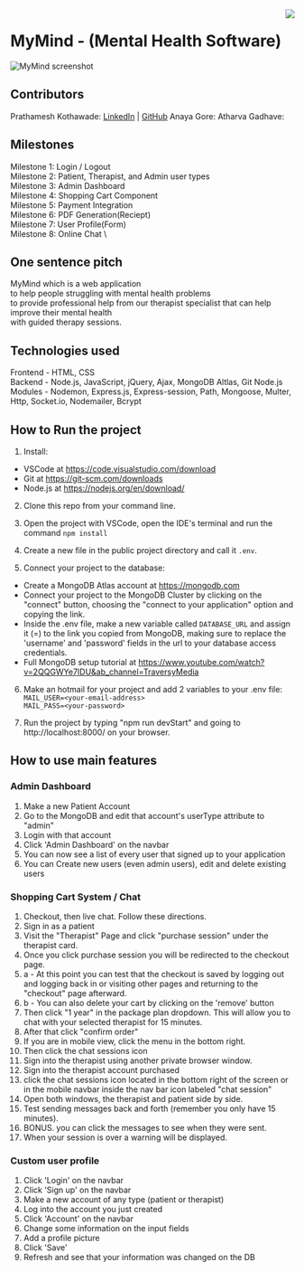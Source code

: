 <img align="right" src="https://visitor-badge.laobi.icu/badge?page_id=salesp07.MyMind">

# MyMind - (Mental Health Software)
<img src="https://raw.githubusercontent.com/salesp07/salesp07.github.io/master/public/mymind-responsive.png" alt="MyMind screenshot"/>

## Contributors
Prathamesh Kothawade:
[LinkedIn](https://www.linkedin.com/in/prathamesh-kothawade-a9951322b/) |
[GitHub](https://github.com/Prathamesh-28)
Anaya Gore:
Atharva Gadhave:

## Milestones
Milestone 1: Login / Logout  \
Milestone 2: Patient, Therapist, and Admin user types  \
Milestone 3: Admin Dashboard  \
Milestone 4: Shopping Cart Component  \
Milestone 5: Payment Integration  \
Milestone 6: PDF Generation(Reciept)  \
Milestone 7: User Profile(Form)  \
Milestone 8: Online Chat  \

## One sentence pitch
MyMind which is a web application\
to help people struggling with mental health problems\
to provide professional help from our therapist specialist that can help improve their mental health\
with guided therapy sessions.

## Technologies used
Frontend - HTML, CSS\
Backend - Node.js, JavaScript, jQuery, Ajax,  MongoDB Altlas,  Git
Node.js Modules - Nodemon, Express.js, Express-session, Path, Mongoose, Multer, Http, Socket.io, Nodemailer, Bcrypt

## How to Run the project

1. Install:
- VSCode at https://code.visualstudio.com/download
- Git at https://git-scm.com/downloads
- Node.js at https://nodejs.org/en/download/

2. Clone this repo from your command line.

3. Open the project with VSCode, open the IDE's terminal and run the command `npm install`

4. Create a new file in the public project directory and call it `.env`. 

5. Connect your project to the database:
- Create a MongoDB Atlas account at https://mongodb.com
- Connect your project to the MongoDB Cluster by clicking on the "connect" button, choosing the "connect to your application" option and copying the link.
- Inside the .env file, make a new variable called `DATABASE_URL` and assign it (=) to the link you copied from MongoDB, making sure to replace the 'username' and 'password' fields in the url to your database access credentials. 
- Full MongoDB setup tutorial at https://www.youtube.com/watch?v=2QQGWYe7IDU&ab_channel=TraversyMedia

6. Make an hotmail for your project and add 2 variables to your .env file:\
`MAIL_USER=<your-email-address>`\
`MAIL_PASS=<your-password>`

7. Run the project by typing "npm run devStart" and going to http://localhost:8000/ on your browser.

## How to use main features

### Admin Dashboard
1. Make a new Patient Account
2. Go to the MongoDB and edit that account's userType attribute to "admin"
3. Login with that account
4. Click 'Admin Dashboard' on the navbar
5. You can now see a list of every user that signed up to your application
6. You can Create new users (even admin users), edit and delete existing users

### Shopping Cart System / Chat
1. Checkout, then live chat. Follow these directions.
2. Sign in as a patient 
3. Visit the "Therapist" Page and click "purchase session" under the therapist card.
4. Once you click purchase session you will be redirected to the checkout page. 
4. a - At this point you can test that the checkout is saved by logging out and logging back in or visiting other pages and returning to the "checkout" page afterward. 
4. b - You can also delete your cart by clicking on the 'remove' button
5. Then click "1 year" in the package plan dropdown. This will allow you to chat with your selected therapist for 15 minutes.
6. After that click "confirm order" 
7. If you are in mobile view, click the menu in the bottom right.
8. Then click the chat sessions icon
9. Sign into the therapist using another private browser window.
10. Sign into the therapist account purchased
11. click the chat sessions icon located in the bottom right of the screen or in the mobile navbar inside the nav bar icon labeled "chat session"
12. Open both windows, the therapist and patient side by side.
13. Test sending messages back and forth (remember you only have 15 minutes).
14. BONUS. you can click the messages to see when they were sent. 
15. When your session is over a warning will be displayed.


### Custom user profile
1. Click 'Login' on the navbar
2. Click 'Sign up' on the navbar
3. Make a new account of any type (patient or therapist)
4. Log into the account you just created
5. Click 'Account' on the navbar
6. Change some information on the input fields
7. Add a profile picture
8. Click 'Save'
9. Refresh and see that your information was changed on the DB

